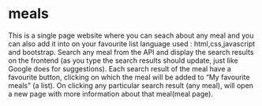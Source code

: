 # meals
This is a single page website where you can seach about any meal and you can also add it into on your favourite list  language used : html,css,javascript and bootstrap.
Search any meal from the API and display the search results on the frontend (as you type the search results should update, just like Google does for suggestions).
Each search result of the meal have a favourite button, clicking on which the meal will be added to “My favourite meals” (a list).
On clicking any particular search result (any meal), will open a new page with more information about that meal(meal page).


